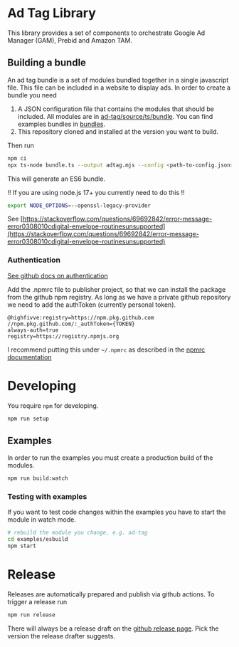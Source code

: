 # Ad Tag Library

This library provides a set of components to orchestrate Google Ad Manager (GAM), Prebid and Amazon TAM.

## Building a bundle

An ad tag bundle is a set of modules bundled together in a single javascript file. This file can be included in a website to display ads.
In order to create a bundle you need

1. A JSON configuration file that contains the modules that should be included. All modules are in [ad-tag/source/ts/bundle](ad-tag/source/ts/bundle).
   You can find examples bundles in [bundles](bundles).
2. This repository cloned and installed at the version you want to build.

Then run

```bash
npm ci
npx ts-node bundle.ts --output adtag.mjs --config <path-to-config.json>
```

This will generate an ES6 bundle.

!! If you are using node.js 17+ you currently need to do this !!

```bash
export NODE_OPTIONS=--openssl-legacy-provider
```

See [https://stackoverflow.com/questions/69692842/error-message-error0308010cdigital-envelope-routinesunsupported](https://stackoverflow.com/questions/69692842/error-message-error0308010cdigital-envelope-routinesunsupported)

### Authentication
[See github docs on authentication](https://docs.github.com/en/free-pro-team@latest/packages/using-github-packages-with-your-projects-ecosystem/configuring-npm-for-use-with-github-packages)

Add the .npmrc file to publisher project, so that we can install the package from the github npm registry.
As long as we have a private github repository we need to add the authToken (currently personal token).

```
@highfivve:registry=https://npm.pkg.github.com
//npm.pkg.github.com/:_authToken={TOKEN}
always-auth=true
registry=https://registry.npmjs.org
```

I recommend putting this under `~/.npmrc` as described in the [npmrc documentation](https://docs.npmjs.com/cli/v6/configuring-npm/npmrc)

# Developing

You require `npm` for developing.

```bash
npm run setup
```

## Examples

In order to run the examples you must create a production build of the modules.

```bash
npm run build:watch
```

### Testing with examples

If you want to test code changes within the examples you have to start the module in watch mode.

```bash
# rebuild the module you change, e.g. ad-tag
cd examples/esbuild
npm start
```

# Release

Releases are automatically prepared and publish via github actions. To trigger a release run

```bash
npm run release
```

There will always be a release draft on the [github release page](https://github.com/highfivve/moli-ad-tag/releases).
Pick the version the release drafter suggests.

